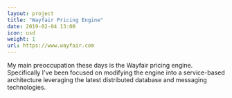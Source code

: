 ```yaml
---
layout: project
title: "Wayfair Pricing Engine"
date: 2019-02-04 13:00
icon: usd
weight: 1
url: https://www.wayfair.com
---
```


My main preoccupation these days is the Wayfair pricing engine. Specifically I've been focused on modifying the engine into a service-based architecture leveraging the latest distributed database and messaging technologies.